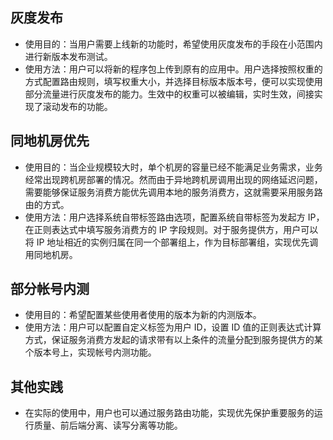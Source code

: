 ## 灰度发布

- 使用目的：当用户需要上线新的功能时，希望使用灰度发布的手段在小范围内进行新版本发布测试。
- 使用方法：用户可以将新的程序包上传到原有的应用中。用户选择按照权重的方式配置路由规则，填写权重大小，并选择目标版本版本号，便可以实现使用部分流量进行灰度发布的能力。生效中的权重可以被编辑，实时生效，间接实现了滚动发布的功能。

## 同地机房优先

- 使用目的：当企业规模较大时，单个机房的容量已经不能满足业务需求，业务经常出现跨机房部署的情况。然而由于异地跨机房调用出现的网络延迟问题，需要能够保证服务消费方能优先调用本地的服务消费方，这就需要采用服务路由的方式。
- 使用方法：用户选择系统自带标签路由选项，配置系统自带标签为发起方 IP，在正则表达式中填写服务消费方的 IP 字段规则。对于服务提供方，用户可以将 IP 地址相近的实例归属在同一个部署组上，作为目标部署组，实现优先调用同地机房。

## 部分帐号内测

- 使用目的：希望配置某些使用者使用的版本为新的内测版本。
- 使用方法：用户可以配置自定义标签为用户 ID，设置 ID 值的正则表达式计算方式，保证服务消费方发起的请求带有以上条件的流量分配到服务提供方的某个版本号上，实现帐号内测功能。

## 其他实践

- 在实际的使用中，用户也可以通过服务路由功能，实现优先保护重要服务的运行质量、前后端分离、读写分离等功能。
